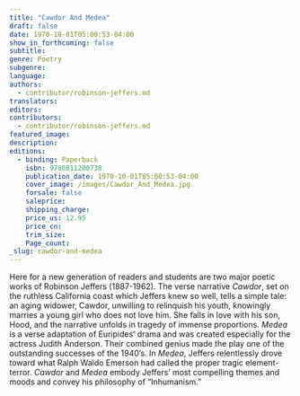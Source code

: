```yaml
---
title: "Cawdor And Medea"
draft: false
date: 1970-10-01T05:00:53-04:00
show_in_forthcoming: false
subtitle:
genre: Poetry
subgenre:
language:
authors:
  - contributor/robinson-jeffers.md
translators:
editors:
contributors:
  - contributor/robinson-jeffers.md
featured_image:
description:
editions:
  - binding: Paperback
    isbn: 9780811200738
    publication_date: 1970-10-01T05:00:53-04:00
    cover_image: /images/Cawdor_And_Medea.jpg
    forsale: false
    saleprice:
    shipping_charge:
    price_us: 12.95
    price_cn:
    trim_size:
    Page_count:
_slug: cawdor-and-medea
---
```


Here for a new generation of readers and students are two major poetic works of Robinson Jeffers (1887-1962). The verse narrative _Cawdor_, set on the ruthless California coast which Jeffers knew so well, tells a simple tale: an aging widower, Cawdor, unwilling to relinquish his youth, knowingly marries a young girl who does not love him. She falls in love with his son, Hood, and the narrative unfolds in tragedy of immense proportions. _Medea_ is a verse adaptation of Euripides’ drama and was created especially for the actress Judith Anderson. Their combined genius made the play one of the outstanding successes of the 1940’s. In _Medea_, Jeffers relentlessly drove toward what Ralph Waldo Emerson had called the proper tragic element-terror. _Cawdor_ and _Medea_ embody Jeffers’ most compelling themes and moods and convey his philosophy of “Inhumanism.”

